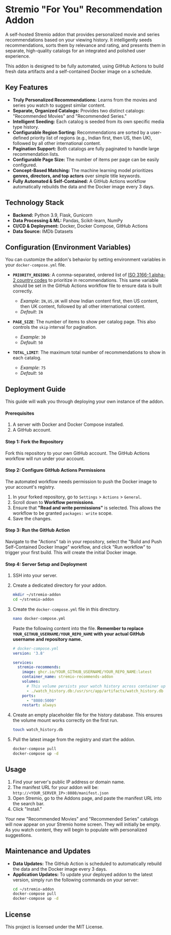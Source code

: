 # Stremio "For You" Recommendation Addon

A self-hosted Stremio addon that provides personalized movie and series recommendations based on your viewing history. It intelligently seeds recommendations, sorts them by relevance and rating, and presents them in separate, high-quality catalogs for an integrated and polished user experience.

This addon is designed to be fully automated, using GitHub Actions to build fresh data artifacts and a self-contained Docker image on a schedule.

## Key Features

-   **Truly Personalized Recommendations:** Learns from the movies and series you watch to suggest similar content.
-   **Separate, Organized Catalogs:** Provides two distinct catalogs: "Recommended Movies" and "Recommended Series."
-   **Intelligent Seeding:** Each catalog is seeded from its own specific media type history.
-   **Configurable Region Sorting:** Recommendations are sorted by a user-defined priority list of regions (e.g., Indian first, then US, then UK), followed by all other international content.
-   **Pagination Support:** Both catalogs are fully paginated to handle large recommendation lists.
-   **Configurable Page Size:** The number of items per page can be easily configured.
-   **Concept-Based Matching:** The machine learning model prioritizes **genres, directors, and top actors** over simple title keywords.
-   **Fully Automated & Self-Contained:** A GitHub Actions workflow automatically rebuilds the data and the Docker image every 3 days.

## Technology Stack
- **Backend:** Python 3.9, Flask, Gunicorn
- **Data Processing & ML:** Pandas, Scikit-learn, NumPy
- **CI/CD & Deployment:** Docker, Docker Compose, GitHub Actions
- **Data Source:** IMDb Datasets

## Configuration (Environment Variables)

You can customize the addon's behavior by setting environment variables in your `docker-compose.yml` file.

-   **`PRIORITY_REGIONS`**: A comma-separated, ordered list of [ISO 3166-1 alpha-2 country codes](https://en.wikipedia.org/wiki/List_of_ISO_3166_country_codes) to prioritize in recommendations. This same variable should be set in the GitHub Actions workflow file to ensure data is built correctly.
    -   *Example*: `IN,US,UK` will show Indian content first, then US content, then UK content, followed by all other international content.
    -   *Default*: `IN`

-   **`PAGE_SIZE`**: The number of items to show per catalog page. This also controls the `skip` interval for pagination.
    -   *Example*: `30`
    -   *Default*: `50`
 
-   **`TOTAL_LIMIT`**: The maximum total number of recommendations to show in each catalog.
    -   *Example*: `75`
    -   *Default*: `50`

## Deployment Guide

This guide will walk you through deploying your own instance of the addon.

#### Prerequisites

1.  A server with Docker and Docker Compose installed.
2.  A GitHub account.

#### Step 1: Fork the Repository

Fork this repository to your own GitHub account. The GitHub Actions workflow will run under your account.

#### Step 2: Configure GitHub Actions Permissions

The automated workflow needs permission to push the Docker image to your account's registry.

1.  In your forked repository, go to `Settings` > `Actions` > `General`.
2.  Scroll down to **Workflow permissions**.
3.  Ensure that **"Read and write permissions"** is selected. This allows the workflow to be granted `packages: write` scope.
4.  Save the changes.

#### Step 3: Run the GitHub Action

Navigate to the "Actions" tab in your repository, select the "Build and Push Self-Contained Docker Image" workflow, and click "Run workflow" to trigger your first build. This will create the initial Docker image.

#### Step 4: Server Setup and Deployment

1.  SSH into your server.

2.  Create a dedicated directory for your addon.
    ```bash
    mkdir ~/stremio-addon
    cd ~/stremio-addon
    ```

3.  Create the `docker-compose.yml` file in this directory.
    ```bash
    nano docker-compose.yml
    ```
    Paste the following content into the file. **Remember to replace `YOUR_GITHUB_USERNAME/YOUR_REPO_NAME` with your actual GitHub username and repository name.**

    ```yaml
    # docker-compose.yml
    version: '3.8'

    services:
      stremio-recommends:
        image: ghcr.io/YOUR_GITHUB_USERNAME/YOUR_REPO_NAME:latest
        container_name: stremio-recommends-addon
        volumes:
          # This volume persists your watch history across container updates.
          - ./watch_history.db:/usr/src/app/artifacts/watch_history.db
        ports:
          - "8080:5000"
        restart: always
    ```

4.  Create an empty placeholder file for the history database. This ensures the volume mount works correctly on the first run.
    ```bash
    touch watch_history.db
    ```

5.  Pull the latest image from the registry and start the addon.
    ```bash
    docker-compose pull
    docker-compose up -d
    ```

## Usage

1.  Find your server's public IP address or domain name.
2.  The manifest URL for your addon will be: `http://<YOUR_SERVER_IP>:8080/manifest.json`
3.  Open Stremio, go to the Addons page, and paste the manifest URL into the search bar.
4.  Click "Install."

Your new "Recommended Movies" and "Recommended Series" catalogs will now appear on your Stremio home screen. They will initially be empty. As you watch content, they will begin to populate with personalized suggestions.

## Maintenance and Updates

-   **Data Updates:** The GitHub Action is scheduled to automatically rebuild the data and the Docker image every 3 days.
-   **Application Updates:** To update your deployed addon to the latest version, simply run the following commands on your server:
    ```bash
    cd ~/stremio-addon
    docker-compose pull
    docker-compose up -d
    ```

## License

This project is licensed under the MIT License.
